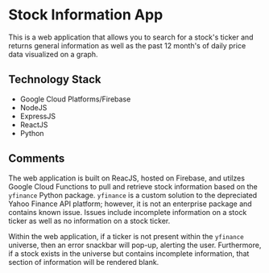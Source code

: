 # Stock Information App

This is a web application that allows you to search for a stock's ticker and returns general information as well as the past 12 month's of daily price data visualized on a graph.

## Technology Stack

- Google Cloud Platforms/Firebase
- NodeJS
- ExpressJS
- ReactJS
- Python

## Comments

The web application is built on ReacJS, hosted on Firebase, and utilzes Google Cloud Functions to pull and retrieve stock information based on the `yfinance` Python package. `yfinance` is a custom solution to the depreciated Yahoo Finance API platform; however, it is not an enterprise package and contains known issue. Issues include incomplete information on a stock ticker as well as no information on a stock ticker.

Within the web application, if a ticker is not present within the `yfinance` universe, then an error snackbar will pop-up, alerting the user. Furthermore, if a stock exists in the universe but contains incomplete information, that section of information will be rendered blank.
